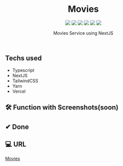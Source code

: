 <h1 align="center"> Movies </h1>

<p align="center">
  
  <img src="https://img.shields.io/badge/Movies-3F708D" />
  <img src="https://img.shields.io/badge/Typescript-3178C6" />
  <img src="https://img.shields.io/badge/NextJS-000000" />
  <img src="https://img.shields.io/badge/TailwindCSS-06B6D4" />
  <img src="https://img.shields.io/badge/Yarn-2C8EBB" />
  <img src="https://img.shields.io/badge/Vercel-000000" />

</p>

<p align="center">
  Movies Service using NextJS
</p>

<br/>

## Techs used
- Typescript
- NextJS
- TailwindCSS
- Yarn
- Vercel

## 🛠 Function with Screenshots(soon)

## ✔ Done

## 💻 URL
[Movies]()
